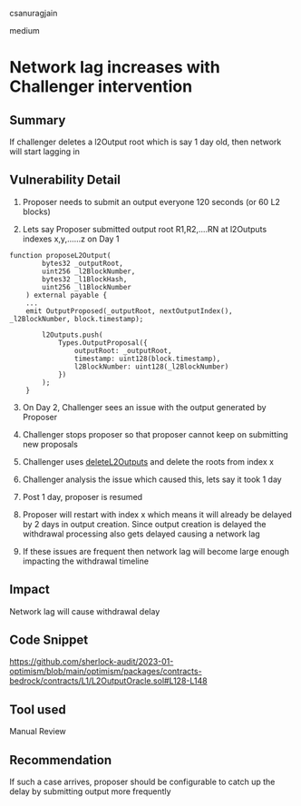 csanuragjain

medium

# Network lag increases with Challenger intervention

## Summary
If challenger deletes a l2Output root which is say 1 day old, then network will start lagging in

## Vulnerability Detail

1. Proposer needs to submit an output everyone 120 seconds (or 60 L2 blocks) 

2. Lets say Proposer submitted output root R1,R2,....RN at l2Outputs indexes x,y,......z on Day 1

```solidity
function proposeL2Output(
        bytes32 _outputRoot,
        uint256 _l2BlockNumber,
        bytes32 _l1BlockHash,
        uint256 _l1BlockNumber
    ) external payable {
	...
	emit OutputProposed(_outputRoot, nextOutputIndex(), _l2BlockNumber, block.timestamp);

        l2Outputs.push(
            Types.OutputProposal({
                outputRoot: _outputRoot,
                timestamp: uint128(block.timestamp),
                l2BlockNumber: uint128(_l2BlockNumber)
            })
        );
    }
```
3. On Day 2, Challenger sees an issue with the output generated by Proposer

4. Challenger stops proposer so that proposer cannot keep on submitting new proposals

5. Challenger uses [deleteL2Outputs](https://github.com/sherlock-audit/2023-01-optimism/blob/main/optimism/packages/contracts-bedrock/contracts/L1/L2OutputOracle.sol#L128) and delete the roots from index x

6. Challenger analysis the issue which caused this, lets say it took 1 day

7. Post 1 day, proposer is resumed

8. Proposer will restart with index x which means it will already be delayed by 2 days in output creation. Since output creation is delayed the withdrawal processing also gets delayed causing a network lag

9. If these issues are frequent then network lag will become large enough impacting the withdrawal timeline

## Impact
Network lag will cause withdrawal delay

## Code Snippet
https://github.com/sherlock-audit/2023-01-optimism/blob/main/optimism/packages/contracts-bedrock/contracts/L1/L2OutputOracle.sol#L128-L148

## Tool used
Manual Review

## Recommendation
If such a case arrives, proposer should be configurable to catch up the delay by submitting output more frequently
